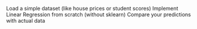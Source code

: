 Load a simple dataset (like house prices or student scores)
Implement Linear Regression from scratch (without sklearn)
Compare your predictions with actual data
